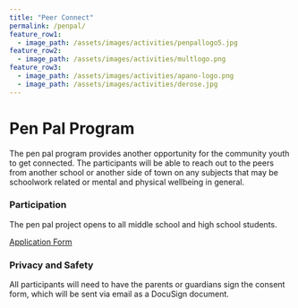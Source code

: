 ```yaml
---
title: "Peer Connect"
permalink: /penpal/
feature_row1:
  - image_path: /assets/images/activities/penpallogo5.jpg
feature_row2:
  - image_path: /assets/images/activities/multlogo.png
feature_row3:
  - image_path: /assets/images/activities/apano-logo.png
  - image_path: /assets/images/activities/derose.jpg
---
```


# Pen Pal Program

The pen pal program provides another opportunity for the community youth to get connected. The participants will be able to reach out to the peers from another school or another side of town on any subjects that may be schoolwork related or mental and physical wellbeing in general.

### Participation

The pen pal project opens to all middle school and high school students.

[Application Form](https://docs.google.com/forms/d/e/1FAIpQLSc0d4WQuLi3g14vt3X3CUbjIzki-JTLUWvKXtn48dlmyxVFrA/viewform?usp=sf_link)

### Privacy and Safety

All participants will need to have the parents or guardians sign the consent form, which will be sent via email as a DocuSign document.
